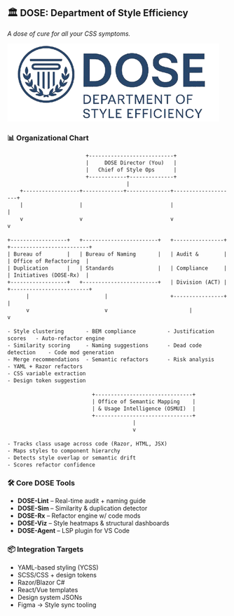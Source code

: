 ## 🏛️ DOSE: Department of Style Efficiency
_A dose of cure for all your CSS symptoms._

![DOSE](https://raw.githubusercontent.com/ameritusweb/ycss/main/dose-logo.png)

### 📊 Organizational Chart
```
                         +---------------------------+
                         |     DOSE Director (You)   |
                         |   Chief of Style Ops      |
                         +------------+--------------+
                                      |
    +------------------+-------------+--------------+--------------------+
    |                  |                            |                    |
    v                  v                            v                    v

+------------------+   +------------------------+   +----------------+   +-------------------------+
| Bureau of        |   | Bureau of Naming       |   | Audit &        |   | Office of Refactoring  |
| Duplication      |   | Standards              |   | Compliance     |   | Initiatives (DOSE-Rx)  |
+------------------+   +------------------------+   | Division (ACT) |   +-------------------------+
      |                        |                    +----------------+           |
      v                        v                          |                     v

- Style clustering       - BEM compliance          - Justification scores   - Auto-refactor engine  
- Similarity scoring     - Naming suggestions      - Dead code detection    - Code mod generation  
- Merge recommendations  - Semantic refactors      - Risk analysis          - YAML + Razor refactors
- CSS variable extraction
- Design token suggestion  

                           +-------------------------------+
                           | Office of Semantic Mapping    |
                           | & Usage Intelligence (OSMUI)  |
                           +-------------------------------+
                                        |
                                        v

- Tracks class usage across code (Razor, HTML, JSX)  
- Maps styles to component hierarchy  
- Detects style overlap or semantic drift  
- Scores refactor confidence
```

### 🛠️ Core DOSE Tools

- **DOSE-Lint** – Real-time audit + naming guide  
- **DOSE-Sim** – Similarity & duplication detector  
- **DOSE-Rx** – Refactor engine w/ code mods  
- **DOSE-Viz** – Style heatmaps & structural dashboards  
- **DOSE-Agent** – LSP plugin for VS Code


### 📦 Integration Targets

- YAML-based styling (YCSS)  
- SCSS/CSS + design tokens  
- Razor/Blazor C#  
- React/Vue templates  
- Design system JSONs  
- Figma → Style sync tooling
